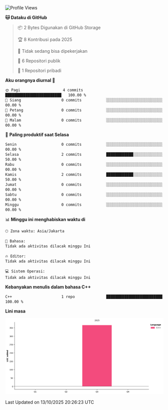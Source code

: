 <!--START_SECTION:waka-->
![Profile Views](http://img.shields.io/badge/Profil%20dilihat-0-blue)

**🐱 Dataku di GitHub** 

> 📦 2 Bytes Digunakan di GitHub Storage 
 > 
> 🏆 8 Kontribusi pada 2025
 > 
> 🚫 Tidak sedang bisa dipekerjakan
 > 
> 📜 6 Repositori publik 
 > 
> 🔑 1 Repositori pribadi 
 > 
**Aku orangnya diurnal 🐤** 

```text
🌞 Pagi                   4 commits           █████████████████████████   100.00 % 
🌆 Siang                  0 commits           ░░░░░░░░░░░░░░░░░░░░░░░░░   00.00 % 
🌃 Petang                 0 commits           ░░░░░░░░░░░░░░░░░░░░░░░░░   00.00 % 
🌙 Malam                  0 commits           ░░░░░░░░░░░░░░░░░░░░░░░░░   00.00 % 
```
📅 **Paling produktif saat Selasa** 

```text
Senin                    0 commits           ░░░░░░░░░░░░░░░░░░░░░░░░░   00.00 % 
Selasa                   2 commits           ████████████░░░░░░░░░░░░░   50.00 % 
Rabu                     0 commits           ░░░░░░░░░░░░░░░░░░░░░░░░░   00.00 % 
Kamis                    2 commits           ████████████░░░░░░░░░░░░░   50.00 % 
Jumat                    0 commits           ░░░░░░░░░░░░░░░░░░░░░░░░░   00.00 % 
Sabtu                    0 commits           ░░░░░░░░░░░░░░░░░░░░░░░░░   00.00 % 
Minggu                   0 commits           ░░░░░░░░░░░░░░░░░░░░░░░░░   00.00 % 
```


📊 **Minggu ini menghabiskan waktu di** 

```text
🕑︎ Zona waktu: Asia/Jakarta

💬 Bahasa: 
Tidak ada aktivitas dilacak minggu Ini

🔥 Editor: 
Tidak ada aktivitas dilacak minggu Ini

💻 Sistem Operasi: 
Tidak ada aktivitas dilacak minggu Ini
```

**Kebanyakan menulis dalam bahasa C++** 

```text
C++                      1 repo              █████████████████████████   100.00 % 
```



**Lini masa**

![Lines of Code chart](https://raw.githubusercontent.com/Nabila224/Nabila224/main/assets/bar_graph.png)


 Last Updated on 13/10/2025 20:26:23 UTC
<!--END_SECTION:waka-->
